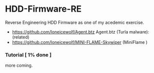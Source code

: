 # HDD-Firmware-RE
Reverse Engineering HDD Firmware as one of my acedemic exercise.

- https://github.com/loneicewolf/Agent.btz Agent.btz (Turla malware): (related)
- https://github.com/loneicewolf/MINI-FLAME-Skywiper (MiniFlame )



### Tutorial [ 1% done ]
more coming.
